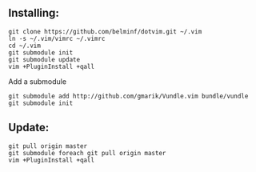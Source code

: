 Installing:
-----------
```
git clone https://github.com/belminf/dotvim.git ~/.vim
ln -s ~/.vim/vimrc ~/.vimrc
cd ~/.vim
git submodule init
git submodule update
vim +PluginInstall +qall
```

Add a submodule

```
git submodule add http://github.com/gmarik/Vundle.vim bundle/vundle
git submodule init
```

Update:
-------
```
git pull origin master
git submodule foreach git pull origin master
vim +PluginInstall +qall
```
